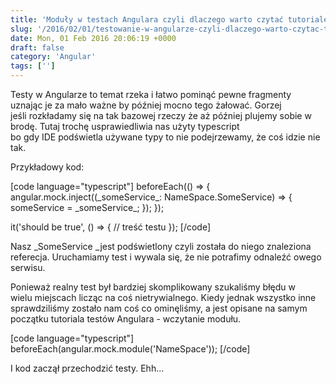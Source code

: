 ```yaml
---
title: 'Moduły w testach Angulara czyli dlaczego warto czytać tutoriale'
slug: '/2016/02/01/testowanie-w-angularze-czyli-dlaczego-warto-czytac-tutoriale/'
date: Mon, 01 Feb 2016 20:06:19 +0000
draft: false
category: 'Angular'
tags: ['']
---
```


Testy w Angularze to temat rzeka i łatwo pominąć pewne fragmenty uznając je za mało ważne by później mocno tego żałować. Gorzej jeśli rozkładamy się na tak bazowej rzeczy że aż później plujemy sobie w brodę. Tutaj trochę usprawiedliwia nas użyty typescript bo gdy IDE podświetla używane typy to nie podejrzewamy, że coś idzie nie tak.

Przykładowy kod:

\[code language="typescript"\]
 beforeEach(() => {
 angular.mock.inject((\_someService\_: NameSpace.SomeService) => {
 someService = \_someService\_;
 });
 });

 it('should be true', () => {
 // treść testu
 });
\[/code\]

Nasz _SomeService _jest podświetlony czyli została do niego znaleziona referecja. Uruchamiamy test i wywala się, że nie potrafimy odnaleźć owego serwisu.

Ponieważ realny test był bardziej skomplikowany szukaliśmy błędu w wielu miejscach licząc na coś nietrywialnego. Kiedy jednak wszystko inne sprawdziliśmy zostało nam coś co ominęliśmy, a jest opisane na samym początku tutoriala testów Angulara - wczytanie modułu.

\[code language="typescript"\]
 beforeEach(angular.mock.module('NameSpace'));
\[/code\]

I kod zaczął przechodzić testy. Ehh...